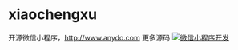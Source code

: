 # xiaochengxu
开源微信小程序，http://www.anydo.com 更多源码
<a target="_blank" href="http://shang.qq.com/wpa/qunwpa?idkey=f7169ec8d9d657ca544e87a7bc8418945aa21b49ab8f81e73cf7688e684f45c1"><img border="0" src="http://pub.idqqimg.com/wpa/images/group.png" alt="微信小程序开发" title="微信小程序开发"></a>
